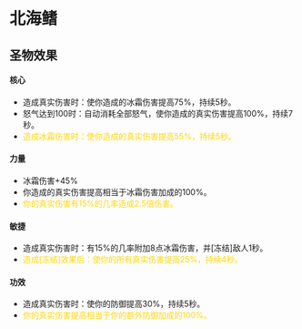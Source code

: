 # 北海鳍

## 圣物效果

#### **核心**

- 造成真实伤害时：使你造成的冰霜伤害提高75%，持续5秒。
- 怒气达到100时：自动消耗全部怒气，使你造成的真实伤害提高100%，持续7秒。
- <font color="gold">造成冰霜伤害时：使你造成的真实伤害提高55%，持续5秒。</font>

#### **力量**

- 冰霜伤害+45%
- 你造成的真实伤害提高相当于冰霜伤害加成的100%。
- <font color="#ffd700">你的真实伤害有15%的几率造成2.5倍伤害。</font>

#### **敏捷**

- 造成真实伤害时：有15%的几率附加8点冰霜伤害，并[冻结]敌人1秒。
- <font color="#ffd700">造成[冻结]效果后：使你的所有真实伤害提高25%，持续4秒。</font>

#### **功效**

- 造成真实伤害时：使你的防御提高30%，持续5秒。
- <font color="#ffd700">你的真实伤害提高相当于你的额外防御加成的100%。</font>